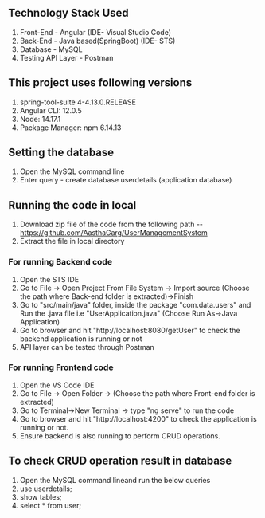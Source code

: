 ## Technology Stack Used
1. Front-End - Angular   (IDE- Visual Studio Code)
2. Back-End - Java based(SpringBoot)  (IDE- STS)
3. Database - MySQL
4. Testing API Layer - Postman

## This project uses following versions 
1. spring-tool-suite 4-4.13.0.RELEASE 
2. Angular CLI: 12.0.5
3. Node: 14.17.1
4. Package Manager: npm 6.14.13

## Setting the database
1. Open the MySQL command line
2. Enter query - create database userdetails (application database)

## Running the code in local
1. Download zip file of the code from the following path -- https://github.com/AasthaGarg/UserManagementSystem
2. Extract the file in local directory

### For running Backend code
1. Open the STS IDE
2. Go to File -> Open Project From File System -> Import source (Choose the path where Back-end folder is extracted)->Finish
3. Go to "src/main/java" folder, inside the package "com.data.users" and Run the .java file i.e "UserApplication.java" (Choose Run As->Java Application)
4. Go to browser and hit "http://localhost:8080/getUser" to check the backend application is running or not
5. API layer can be tested through Postman 

### For running Frontend code
1. Open the VS Code IDE
2. Go to File -> Open Folder -> (Choose the path where Front-end folder is extracted)
3. Go to Terminal->New Terminal -> type "ng serve" to run the code
4. Go to browser and hit "http://localhost:4200" to check the application is running or not.
5. Ensure backend is also running to perform CRUD operations.

## To check CRUD operation result in database
1. Open the MySQL command lineand run the below queries
2. use userdetails;
3. show tables;
4. select * from user;



 


